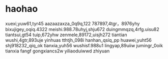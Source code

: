 # haohao
xuexi,yuw61,tyr45
aazaazaxza_0q9q,122
787897,4tgr，8976yhy
bixujigey_oqiq.4322
meishi.988.78uhyj,shju672
duingmmqzq,4rfg.uisu82
tiantsui,gt54
tuip,672yhw
zenmele,89172,uisjh272
tiantian
wushi,4gtr,893uje
yinhuas
tthtjh_098i
hanhan_qsiq_pp
huawei,yuht56
shj918232_qiq_ok
tianxia,yuh56
wushisf.988u1
lingyap,89uiiw
jumingr_0oik
tianxia
fangf
gongxiancs2w
yiliaoduiwwd
zhiyuan
